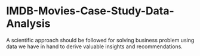 # IMDB-Movies-Case-Study-Data-Analysis
A scientific approach should be followed for solving business problem using data we have in hand to derive valuable insights and recommendations.
